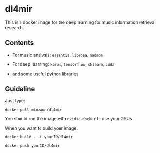 # dl4mir
This is a docker image for the deep learning for music information retrieval research.

## Contents

- For music analysis: `essentia`, `librosa`, `madmom`

- For deep learning: `keras`, `tensorflow`, `sklearn`, `cuda`

- and some useful python libraries


## Guideline

Just type:

`docker pull minzwon/dl4mir`

You should run the image with `nvidia-docker` to use your GPUs.

When you want to build your image:

`docker build . -t yourID/dl4mir`

`docker push yourID/dl4mir`
